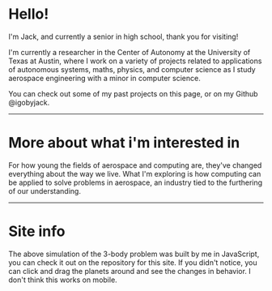 # Hello!

I'm Jack, and currently a senior in high school, thank you for visiting!

I'm currently a researcher in the Center of Autonomy at the University of Texas at Austin, where I work on a variety of projects related to applications of autonomous systems, maths, physics, and computer science as I study aerospace engineering with a minor in computer science. 

You can check out some of my past projects on this page, or on my Github @igobyjack.

---

# More about what i'm interested in

For how young the fields of aerospace and computing are, they've changed everything about the way we live. What I'm exploring is how computing can be applied to solve problems in aerospace, an industry tied to the furthering of our understanding. 

---

# Site info

The above simulation of the 3-body problem was built by me in JavaScript, you can check it out on the repository for this site. If you didn't notice, you can click and drag the planets around and see the changes in behavior. I don't think this works on mobile.